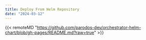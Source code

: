 ```yaml
---
title: Deploy From Helm Repository
date: "2024-03-12"
---
```


{{< remoteMD "https://github.com/parodos-dev/orchestrator-helm-chart/blob/gh-pages/README.md?raw=true" >}}
